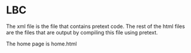 # LBC
The xml file is the file that contains pretext code. The rest of the html files are the files that are output by compiling this file using pretext.

The home page is home.html
